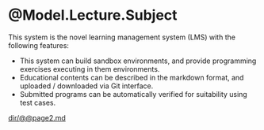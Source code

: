 # @Model.Lecture.Subject


This system is the novel learning management system (LMS) with the following features:

* This system can build sandbox environments, and provide programming exercises executing in them environments.
* Educational contents can be described in the markdown format, and uploaded / downloaded via Git interface.
* Submitted programs can be automatically verified for suitability using test cases.


<script language="activity" ref="ruby.xml">
  <Name>act01</Name>
  <Subject>Hello, World!!</Subject>
  <Deadline>@Model.DateTimeToString(ViewBag.week1start)</Deadline>
  <Description>Create a Ruby program that outputs `Hello, World!!`.</Description>
  <Default>puts "??????"</Default>
  <Answer>puts "Hello, World!!"</Answer>
  <ExpectedStdout>Hello, World!!</ExpectedStdout>
</script>

<script language="activity" ref="ruby.xml">
  <Name>act02</Name>
  <Subject>Bye, World!!</Subject>
  <Deadline>@Model.DateTimeToString(ViewBag.week1start)</Deadline>
  <Description>Create a Ruby program that outputs `Bye, World!!`.</Description>
  <Default>puts "??????"</Default>
  <Answer>puts "Bye, World!!"</Answer>
  <ExpectedStdout>Bye, World!!</ExpectedStdout>
</script>

<script language="activity" ref="upload.xml">
  <Name>act03</Name>
  <Subject>Upload PDF file</Subject>
  <Deadline>@Model.DateTimeToString(ViewBag.week1start)</Deadline>
  <Description>Create a report.</Description>
  <FileName>report.pdf</FileName>
  <Label>Report (PDF file)</Label>
  <ContentTypes>application/pdf;</ContentTypes>
  <MaxSize>@(1024*1024*1024)</MaxSize>
</script>

<script language="activity" ref="form.xml">
  <Name>act04</Name>
  <Subject>Check</Subject>
  <Deadline>@Model.DateTimeToString(ViewBag.week1start)</Deadline>
  <Description>Answer following questions.</Description>
</script>

[dir/@@page2.md](dir/@@page2.md)
